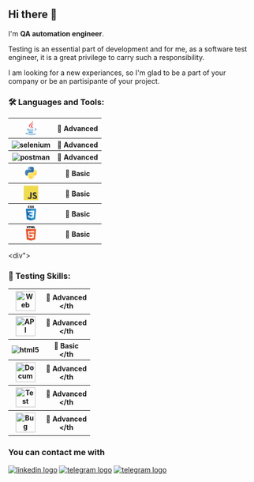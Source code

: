 
## Hi there 👋
I'm **QA automation engineer**. 
<p>Testing is an essential part of development and for me, as a software test engineer, it is a great privilege to carry such a responsibility. </p>
<p>I am looking for a new experiances, so I'm glad to be a part of your company or be an partisipante of your project. </p>

  <div>
    <h3>🛠 Languages and Tools:</h3>
    <table >
      <tr >
        <th>
            <img src="https://raw.githubusercontent.com/devicons/devicon/master/icons/java/java-original.svg" alt="java" width="30" height="30" title="Java"/>
        </th>
        <th>
         📗  Advanced  
        </th>
      </tr>
      <tr>
        <th>
          <img src="https://raw.githubusercontent.com/detain/svg-logos/780f25886640cef088af994181646db2f6b1a3f8/svg/selenium-logo.svg" alt="selenium" width="30" height="30" title="Selenium"/> <br/>
        </th>
        <th>
         📗  Advanced  
        </th>
      </tr>
      <tr>
        <th>
          <img src="https://www.vectorlogo.zone/logos/getpostman/getpostman-icon.svg" alt="postman" width="30" height="30" title="Postman"/>  <br/>
        </th>
        <th>
          📗  Advanced  
        </th>
      </tr>
      <tr>
        <th>
          <img src="https://raw.githubusercontent.com/devicons/devicon/master/icons/python/python-original.svg" alt="python" width="30" height="30" title="Python"/>  <br/>
        </th>
        <th>
          📘  Basic  
        </th>
      </tr>
      <tr>
        <th>
          <img src="https://raw.githubusercontent.com/devicons/devicon/master/icons/javascript/javascript-original.svg" alt="javascript" width="30" height="30" title="Java Script"/>  <br/>
        </th>
        <th>
          📘  Basic  
        </th>
      </tr>
      <tr>
        <th>
          <img src="https://raw.githubusercontent.com/devicons/devicon/master/icons/css3/css3-original-wordmark.svg" alt="css3" width="30" height="30" title="CSS"/>  <br/>
        </th>
        <th>
          📘  Basic
        </th>
      </tr>
      </tr>
      <tr>
        <th>
          <img src="https://raw.githubusercontent.com/devicons/devicon/master/icons/html5/html5-original-wordmark.svg" alt="html5" width="30" height="30" title="HTML"/>      
        </th>
        <th>
          📘  Basic
        </th>
      </tr>
    </table>
  </div>




  <div"> 
    <h3 align="left">🔎 Testing Skills:</h3>
    <table>
      <tr>
        <th>
         <img src="https://static.vecteezy.com/system/resources/previews/015/337/689/non_2x/web-icon-web-sign-free-png.png" width="40" height="40" title="Web"/>  
        </th>
        <th>
         📗  Advanced  
        </th
      </tr>
      <tr>
        <th>
         <img src="https://cdn.icon-icons.com/icons2/2596/PNG/512/api_icon_155812.png" width="40" height="40" title="API"/>  
        </th>
        <th>
         📗  Advanced  
        </th
      </tr>
      <tr>
        <th>
         <img src="https://cdn-icons-png.flaticon.com/512/4477/4477610.png" alt="html5" width="40" height="40" title="Mobile"/>  
        </th>
        <th>
         📘  Basic  
        </th
      </tr>
      <tr>
        <th>
         <img src="https://cdn-icons-png.flaticon.com/512/6747/6747196.png" width="40" height="40" title="Documentation"/>  
        </th>
        <th>
         📗  Advanced  
        </th
      </tr>
      <tr>
        <th>
         <img src="https://cdn-icons-png.flaticon.com/512/160/160085.png" width="40" height="40" title="Test Case"> 
        </th>
        <th>
         📗  Advanced  
        </th
      </tr>
      <tr>
        <th>
         <img src="https://static.thenounproject.com/png/522353-200.png" width="40" height="40" title="Bug Report"/>  
        </th>
        <th>
         📗  Advanced   
        </th
      </tr>
    </table>
  </div>
<h3 align="left">You can contact me with</h3>


<div align="left">
  <a href="https://www.linkedin.com/in/samvel-melikyan-qa/" >
    <img src="https://raw.githubusercontent.com/maurodesouza/profile-readme-generator/master/src/assets/icons/social/linkedin/default.svg" width="52" height="40" alt="linkedin logo"  title="LinkedIn"/></a>
  
  <a href="https://t.me/MelikyanSamvel" >
    <img src="https://raw.githubusercontent.com/maurodesouza/profile-readme-generator/master/src/assets/icons/social/telegram/default.svg" width="52" height="40" alt="telegram logo" title="Telegram"/></a>
  
  <a href="https://mail.google.com/mail/u/0/?fs=1&tf=cm&source=mailto&to=samvel.melikyan.eng@gmail.com" >
    <img src="https://cdn-icons-png.flaticon.com/512/281/281769.png" width="52" height="40" alt="telegram logo" title="samvel.melikyan.eng@gmail.com"/></a>
 </div>

